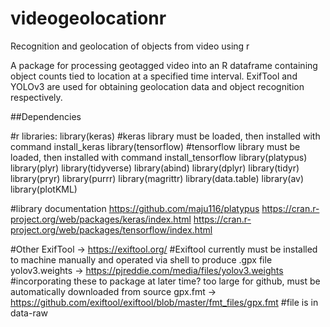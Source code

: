 # videogeolocationr
 Recognition and geolocation of objects from video using r

A package for processing geotagged video into an R dataframe containing object counts tied to location at a specified time interval. 
ExifTool and YOLOv3 are used for obtaining geolocation data and object recognition respectively. 

##Dependencies

#r libraries:
library(keras)
#keras library must be loaded, then installed with command install_keras
library(tensorflow)
#tensorflow library must be loaded, then installed with command install_tensorflow
library(platypus)
library(plyr)
library(tidyverse)
library(abind)
library(dplyr)
library(tidyr)
library(pryr)
library(purrr)
library(magrittr)
library(data.table)
library(av)
library(plotKML)

#library documentation
https://github.com/maju116/platypus
https://cran.r-project.org/web/packages/keras/index.html
https://cran.r-project.org/web/packages/tensorflow/index.html

#Other
ExifTool -> https://exiftool.org/
#Exiftool currently must be installed to machine manually and operated via shell to produce .gpx file
yolov3.weights -> https://pjreddie.com/media/files/yolov3.weights
#incorporating these to package at later time? too large for github, must be automatically downloaded from source
gpx.fmt -> https://github.com/exiftool/exiftool/blob/master/fmt_files/gpx.fmt
#file is in data-raw

